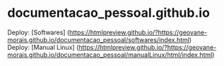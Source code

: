 # documentacao_pessoal.github.io
Deploy: [Softwares] (https://htmlpreview.github.io/?https://geovane-morais.github.io/documentacao_pessoal/softwares/index.html) <br />
Deploy: [Manual Linux] (https://htmlpreview.github.io/?https://geovane-morais.github.io/documentacao_pessoal/manualLinux/html/index.html)

